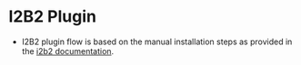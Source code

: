# I2B2 Plugin

- I2B2 plugin flow is based on the manual installation steps as provided in the [i2b2 documentation](https://community.i2b2.org/wiki/display/getstarted/3.4+Crcdata+Tables).
